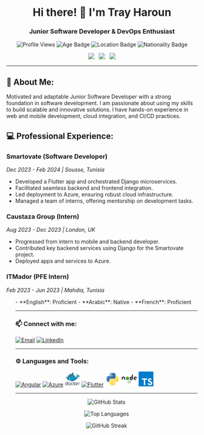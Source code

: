 <h1 align="center" style="animation: fadeIn 2s ease-in-out;">Hi there! 👋 I'm Tray Haroun</h1>
<h3 align="center" style="animation: bounceIn 2s ease-in-out;">Junior Software Developer & DevOps Enthusiast</h3>

<p align="center" style="animation: zoomIn 2s;">
  <img src="https://komarev.com/ghpvc/?username=haroun2021&label=Profile%20views&color=0e75b6&style=flat" alt="Profile Views" />
  <img src="https://img.shields.io/badge/Age-24-blue" alt="Age Badge" />
  <img src="https://img.shields.io/badge/Location-Mahdia%2C%20Tunisia-blue" alt="Location Badge" />
  <img src="https://img.shields.io/badge/Nationality-Tunisian-red" alt="Nationality Badge" />
</p>

<p align="center" style="animation: fadeInUp 2s;">
  <img src="https://media.giphy.com/media/L1R1tvI9svkIWwpVYr/giphy.gif" width="50" style="animation: pulse 1.5s infinite;" />&nbsp;&nbsp;
  <img src="https://media.giphy.com/media/ZVik7pBtu9dNS/giphy.gif" width="50" style="animation: pulse 1.5s infinite;" />&nbsp;&nbsp;
  <img src="https://media.giphy.com/media/U3qYN8S0j3bpK/giphy.gif" width="50" style="animation: pulse 1.5s infinite;" />
</p>

<style>
  @keyframes fadeIn {
    from { opacity: 0; }
    to { opacity: 1; }
  }
  @keyframes bounceIn {
    0%, 20%, 40%, 60%, 80%, 100% { transform: translateY(0); }
    50% { transform: translateY(-15px); }
  }
  @keyframes zoomIn {
    from { transform: scale(0); }
    to { transform: scale(1); }
  }
  @keyframes fadeInUp {
    from { transform: translateY(20px); opacity: 0; }
    to { transform: translateY(0); opacity: 1; }
  }
  @keyframes pulse {
    0%, 100% { transform: scale(1); }
    50% { transform: scale(1.1); }
  }
</style>

---

## 🌟 About Me:
<p style="animation: fadeIn 2s;">Motivated and adaptable Junior Software Developer with a strong foundation in software development. I am passionate about using my skills to build scalable and innovative solutions. I have hands-on experience in web and mobile development, cloud integration, and CI/CD practices.</p>

## 💻 Professional Experience:

### **Smartovate (Software Developer)**
*Dec 2023 - Feb 2024 | Sousse, Tunisia*
<ul style="animation: fadeInUp 2s;">
  <li>Developed a Flutter app and orchestrated Django microservices.</li>
  <li>Facilitated seamless backend and frontend integration.</li>
  <li>Led deployment to Azure, ensuring robust cloud infrastructure.</li>
  <li>Managed a team of interns, offering mentorship on development tasks.</li>
</ul>

### **Caustaza Group (Intern)**
*Aug 2023 - Dec 2023 | London, UK*
<ul style="animation: fadeInUp 2s;">
  <li>Progressed from intern to mobile and backend developer.</li>
  <li>Contributed key backend services using Django for the Smartovate project.</li>
  <li>Deployed apps and services to Azure.</li>
</ul>

### **ITMador (PFE Intern)**
*Feb 2023 - Jun 2023 | Mahdia, Tunisia*
<ul style="animation: fadeInUp 2s;">
- **English**: Proficient
- **Arabic**: Native
- **French**: Proficient

---

<h3 align="left">📫 Connect with me:</h3>
<p align="left">
  <a href="mailto:harountray33@gmail.com"><img align="center" src="https://cdn-icons-png.flaticon.com/512/732/732200.png" alt="Email" height="30" width="40" /></a>
  <a href="https://www.linkedin.com/in/tray-haroun-4627a51b9" target="blank"><img align="center" src="https://raw.githubusercontent.com/rahuldkjain/github-profile-readme-generator/master/src/images/icons/Social/linked-in-alt.svg" alt="LinkedIn" height="30" width="40" /></a>
</p>

---

<h3 align="left">⚙️ Languages and Tools:</h3>
<p align="left">
  <a href="https://angular.io" target="_blank"><img src="https://angular.io/assets/images/logos/angular/angular.svg" alt="Angular" width="40" height="40"/></a>
  <a href="https://azure.microsoft.com/en-in/" target="_blank"><img src="https://www.vectorlogo.zone/logos/microsoft_azure/microsoft_azure-icon.svg" alt="Azure" width="40" height="40"/></a>
  <a href="https://www.docker.com/" target="_blank"><img src="https://raw.githubusercontent.com/devicons/devicon/master/icons/docker/docker-original-wordmark.svg" alt="Docker" width="40" height="40"/></a>
  <a href="https://flutter.dev" target="_blank"><img src="https://www.vectorlogo.zone/logos/flutterio/flutterio-icon.svg" alt="Flutter" width="40" height="40"/></a>
  <a href="https://www.python.org" target="_blank"><img src="https://raw.githubusercontent.com/devicons/devicon/master/icons/python/python-original.svg" alt="Python" width="40" height="40"/></a>
  <a href="https://nodejs.org" target="_blank"><img src="https://raw.githubusercontent.com/devicons/devicon/master/icons/nodejs/nodejs-original-wordmark.svg" alt="Node.js" width="40" height="40"/></a>
  <a href="https://www.typescriptlang.org/" target="_blank"><img src="https://raw.githubusercontent.com/devicons/devicon/master/icons/typescript/typescript-original.svg" alt="TypeScript" width="40" height="40"/></a>
</p>

---

<p align="center">
  <img src="https://github-readme-stats.vercel.app/api?username=Haroun2021&show_icons=true&theme=radical" alt="GitHub Stats" />
</p>
<p align="center">
  <img src="https://github-readme-stats.vercel.app/api/top-langs/?username=Haroun2021&layout=compact" alt="Top Languages" />
</p>
<p align="center">
  <img src="https://github-readme-streak-stats.herokuapp.com/?user=Haroun2021&theme=dark" alt="GitHub Streak" />
</p>
